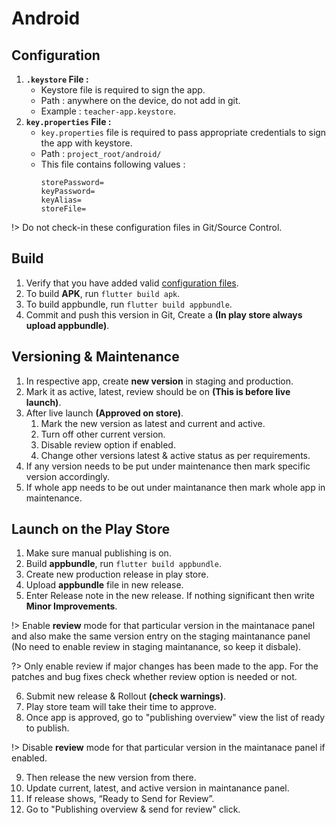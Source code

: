 # Android

## Configuration

1. **`.keystore` File :**
    - Keystore file is required to sign the app.
    - Path : anywhere on the device, do not add in git.
    - Example : `teacher-app.keystore`.
2. **`key.properties` File :**
    - `key.properties` file is required to pass appropriate credentials to sign the app with keystore.
    - Path : `project_root/android/`
    - This file contains following values :
        ```
        storePassword=
        keyPassword=
        keyAlias=
        storeFile=
        ```

!> Do not check-in these configuration files in Git/Source Control.

## Build

1. Verify that you have added valid [configuration files](#configuration-files).
2. To build **APK**, run `flutter build apk`.
3. To build appbundle, run `flutter build appbundle`.
4. Commit and push this version in Git, Create a **(In play store always upload appbundle)**.

## Versioning & Maintenance

1. In respective app, create **new version** in staging and production.
2. Mark it as active, latest, review should be on **(This is before live launch)**.
3. After live launch **(Approved on store)**.
    1. Mark the new version as latest and current and active.
    1. Turn off other current version.
    1. Disable review option if enabled.
    1. Change other versions latest & active status as per requirements.
4. If any version needs to be put under maintenance then mark specific version accordingly.
5. If whole app needs to be out under maintanance then mark whole app in maintenance.

## Launch on the Play Store

1. Make sure manual publishing is on.
2. Build **appbundle**, run `flutter build appbundle`.
3. Create new production release in play store.
4. Upload **appbundle** file in new release.
5. Enter Release note in the new release. If nothing significant then write **Minor Improvements**.

!> Enable **review** mode for that particular version in the maintanace panel and also make the same version entry on the staging maintanance panel (No need to enable review in staging maintanance, so keep it disbale).

?> Only enable review if major changes has been made to the app. For the patches and bug fixes check whether review option is needed or not.

6. Submit new release & Rollout **(check warnings)**.
7. Play store team will take their time to approve.
8. Once app is approved, go to "publishing overview" view the list of ready to publish.

!> Disable **review** mode for that particular version in the maintanace panel if enabled.

9. Then release the new version from there.
10. Update current, latest, and active version in maintanance panel.
11. If release shows, “Ready to Send for Review”.
12. Go to "Publishing overview & send for review" click.
